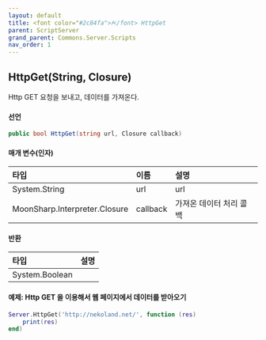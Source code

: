 ```yaml
---
layout: default
title: <font color="#2c84fa">𝑓</font> HttpGet
parent: ScriptServer
grand_parent: Commons.Server.Scripts
nav_order: 1
---
```


<!-- 아래로 편집 -->

## HttpGet(String, Closure)
Http GET 요청을 보내고, 데이터를 가져온다.

#### 선언
```cs
public bool HttpGet(string url, Closure callback)
```

#### 매개 변수(인자)

|타입|이름|설명|
|:-|:-|:-|
|System.String|url|url|
|MoonSharp.Interpreter.Closure|callback|가져온 데이터 처리 콜백|

#### 반환

|타입|설명|
|:-|:-|
|System.Boolean|

#### 예제: Http GET 을 이용해서 웹 페이지에서 데이터를 받아오기
```lua
Server.HttpGet('http://nekoland.net/', function (res)
    print(res)
end)
```